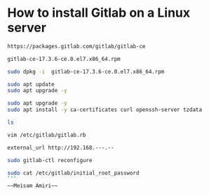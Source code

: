 # How to install Gitlab on a Linux server

```bash
https://packages.gitlab.com/gitlab/gitlab-ce
```
```bash
gitlab-ce-17.3.6-ce.0.el7.x86_64.rpm
```
```bash
sudo dpkg -i  gitlab-ce-17.3.6-ce.0.el7.x86_64.rpm
```
```bash
sudo apt update
sudo apt upgrade -y
```
```bash
sudo apt upgrade -y
sudo apt install -y ca-certificates curl openssh-server tzdata
```
```bash
ls
```
```bash
vim /etc/gitlab/gitlab.rb
```
```bash
external_url http://192.168.---.--
```
```bash
sudo gitlab-ctl reconfigure
```
````bash
sudo cat /etc/gitlab/initial_root_password
```
~~Meisam Amiri~~

